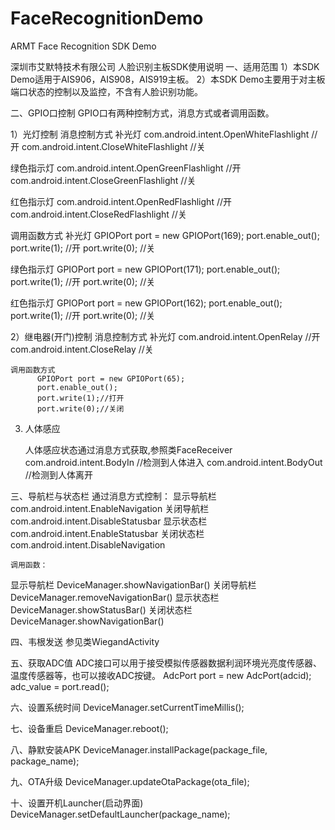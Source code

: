 # FaceRecognitionDemo
ARMT Face Recognition SDK Demo

深圳市艾默特技术有限公司 人脸识别主板SDK使用说明
一、适用范围
1）本SDK Demo适用于AIS906，AIS908，AIS919主板。
2）本SDK Demo主要用于对主板端口状态的控制以及监控，不含有人脸识别功能。

二、GPIO口控制
    GPIO口有两种控制方式，消息方式或者调用函数。

1）光灯控制
    消息控制方式
  补光灯
  com.android.intent.OpenWhiteFlashlight //开
  com.android.intent.CloseWhiteFlashlight //关

  绿色指示灯
  com.android.intent.OpenGreenFlashlight //开
  com.android.intent.CloseGreenFlashlight //关

  红色指示灯
  com.android.intent.OpenRedFlashlight //开
  com.android.intent.CloseRedFlashlight //关

  调用函数方式
  补光灯
  GPIOPort port = new GPIOPort(169);
  port.enable_out();
  port.write(1); //开
  port.write(0); //关

  绿色指示灯
  GPIOPort port = new GPIOPort(171);
  port.enable_out();
  port.write(1); //开
  port.write(0); //关

  红色指示灯
  GPIOPort port = new GPIOPort(162);
  port.enable_out();
  port.write(1); //开
  port.write(0); //关

2）继电器(开门)控制
    消息控制方式
                    补光灯
       com.android.intent.OpenRelay  //开
       com.android.intent.CloseRelay //关

    调用函数方式
          GPIOPort port = new GPIOPort(65);
          port.enable_out();
          port.write(1);//打开
          port.write(0);//关闭

 3) 人体感应

    人体感应状态通过消息方式获取,参照类FaceReceiver
    com.android.intent.BodyIn  //检测到人体进入
    com.android.intent.BodyOut //检测到人体离开

 三、导航栏与状态栏
    通过消息方式控制：
  显示导航栏    com.android.intent.EnableNavigation
  关闭导航栏    com.android.intent.DisableStatusbar
  显示状态栏  com.android.intent.EnableStatusbar
  关闭状态栏  com.android.intent.DisableNavigation

    调用函数：
  显示导航栏    DeviceManager.showNavigationBar()
  关闭导航栏    DeviceManager.removeNavigationBar()
  显示状态栏    DeviceManager.showStatusBar()
  关闭状态栏    DeviceManager.showNavigationBar()

  四、韦根发送
  参见类WiegandActivity

  五、获取ADC值
  ADC接口可以用于接受模拟传感器数据利润环境光亮度传感器、温度传感器等，也可以接收ADC按键。
        AdcPort port = new AdcPort(adcid);
        adc_value = port.read();

  六、设置系统时间
  DeviceManager.setCurrentTimeMillis();

  七、设备重启
  DeviceManager.reboot();

  八、静默安装APK
  DeviceManager.installPackage(package_file, package_name);

  九、OTA升级
   DeviceManager.updateOtaPackage(ota_file);

  十、设置开机Launcher(启动界面)
  DeviceManager.setDefaultLauncher(package_name);